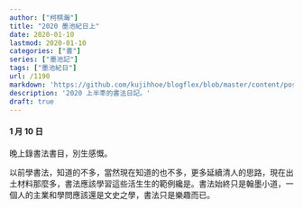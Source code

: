 ```yaml
---
author: ["柯棋瀚"]
title: "2020 墨池紀日上"
date: 2020-01-10
lastmod: 2020-01-10
categories: ["書"]
series: ["墨池記"]
tags: ["墨池紀日"]
url: /1190
markdown: 'https://github.com/kujihhoe/blogflex/blob/master/content/post/.md'
description: '2020 上半秊的書法日記。'
draft: true
---
```


#### 1 月 10 日

晚上錄書法書目，別生感慨。

以前學書法，知道的不多，當然現在知道的也不多，更多延續清人的思路，現在出土材料那麼多，書法應該學習這些活生生的範例纔是。書法始終只是翰墨小道，一個人的主業和學問應該還是文史之學，書法只是樂趣而已。
